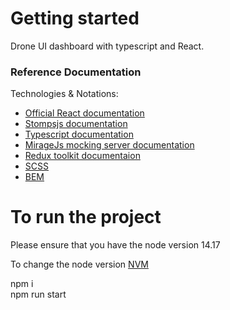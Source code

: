 # Getting started

Drone UI dashboard with typescript and React.
### Reference Documentation

Technologies & Notations:

* [Official React documentation](https://reactjs.org/)
* [Stompsjs documentation](https://stomp-js.github.io/stomp-websocket/codo/extra/docs-src/Usage.md.html)
* [Typescript documentation](https://www.typescriptlang.org/docs/)
* [MirageJs mocking server documentation](https://miragejs.com/)
* [Redux toolkit documentaion](https://redux-toolkit.js.org/)
* [SCSS](https://sass-lang.com/documentation)
* [BEM](https://en.bem.info/methodology/)
# To run the project
Please ensure that you have the node version 14.17 <br>

To change the node version [NVM](https://github.com/nvm-sh/nvm) <br>

npm i <br>
npm run start
